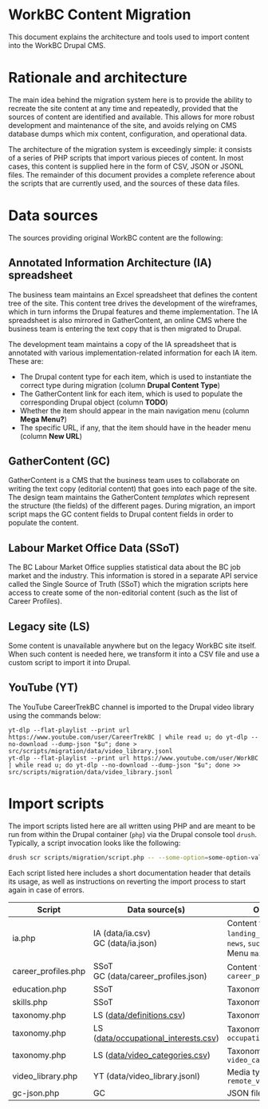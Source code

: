WorkBC Content Migration
========================

This document explains the architecture and tools used to import content into the WorkBC Drupal CMS.

# Rationale and architecture
The main idea behind the migration system here is to provide the ability to recreate the site content at any time and repeatedly, provided that the sources of content are identified and available. This allows for more robust development and maintenance of the site, and avoids relying on CMS database dumps which mix content, configuration, and operational data.

The architecture of the migration system is exceedingly simple: it consists of a series of PHP scripts that import various pieces of content. In most cases, this content is supplied here in the form of CSV, JSON or JSONL files. The remainder of this document provides a complete reference about the scripts that are currently used, and the sources of these data files.

# Data sources
The sources providing original WorkBC content are the following:

## Annotated Information Architecture (IA) spreadsheet
The business team maintains an Excel spreadsheet that defines the content tree of the site. This content tree drives the development of the wireframes, which in turn informs the Drupal features and theme implementation. The IA spreadsheet is also mirrored in GatherContent, an online CMS where the business team is entering the text copy that is then migrated to Drupal.

The development team maintains a copy of the IA spreadsheet that is annotated with various implementation-related information for each IA item. These are:
- The Drupal content type for each item, which is used to instantiate the correct type during migration (column **Drupal Content Type**)
- The GatherContent link for each item, which is used to populate the corresponding Drupal object (column **TODO**)
- Whether the item should appear in the main navigation menu (column **Mega Menu?**)
- The specific URL, if any, that the item should have in the header menu (column **New URL**)

## GatherContent (GC)
GatherContent is a CMS that the business team uses to collaborate on writing the text copy (editorial content) that goes into each page of the site. The design team maintains the GatherContent _templates_ which represent the structure (the fields) of the different pages. During migration, an import script maps the GC content fields to Drupal content fields in order to populate the content.

## Labour Market Office Data (SSoT)
The BC Labour Market Office supplies statistical data about the BC job market and the industry. This information is stored in a separate API service called the Single Source of Truth (SSoT) which the migration scripts here access to create some of the non-editorial content (such as the list of Career Profiles).

## Legacy site (LS)
Some content is unavailable anywhere but on the legacy WorkBC site itself. When such content is needed here, we transform it into a CSV file and use a custom script to import it into Drupal.

## YouTube (YT)
The YouTube CareerTrekBC channel is imported to the Drupal video library using the commands below:
```
yt-dlp --flat-playlist --print url https://www.youtube.com/user/CareerTrekBC | while read u; do yt-dlp --no-download --dump-json "$u"; done > src/scripts/migration/data/video_library.jsonl
yt-dlp --flat-playlist --print url https://www.youtube.com/user/WorkBC | while read u; do yt-dlp --no-download --dump-json "$u"; done >> src/scripts/migration/data/video_library.jsonl
```

# Import scripts
The import scripts listed here are all written using PHP and are meant to be run from within the Drupal container (`php`) via the Drupal console tool `drush`. Typically, a script invocation looks like the following:
```bash
drush scr scripts/migration/script.php -- --some-option=some-option-value csv-filename-or-other-operand
```
Each script listed here includes a short documentation header that details its usage, as well as instructions on reverting the import process to start again in case of errors.

| Script | Data source(s) | Output(s) |
| -------| -------------- | -----------------|
| ia.php  | IA (data/ia.csv)<br>GC (data/ia.json) | Content types `page`, `landing_page`, `blog`, `news`, `success_story`<br>Menu `main` |
| career_profiles.php | SSoT<br>GC (data/career_profiles.json) | Content type `career_profile` |
| education.php | SSoT | Taxonomy `education` |
| skills.php | SSoT | Taxonomy `skills` |
| taxonomy.php | LS ([data/definitions.csv](https://www.workbc.ca/Jobs-Careers/Career-Toolkit/Definitions.aspx)) | Taxonomy `definitions` |
| taxonomy.php | LS ([data/occupational_interests.csv](https://www.workbc.ca/Labour-Market-Industry/Skills-for-the-Future-Workforce.aspx#characteristics)) | Taxonomy `occupational_interests` |
| taxonomy.php | LS ([data/video_categories.csv](https://www.workbc.ca/videolibrary/)) | Taxonomy `video_categories` |
| video_library.php | YT (data/video_library.jsonl) | Media type `remote_video` |
| gc-json.php | GC | JSON file |
